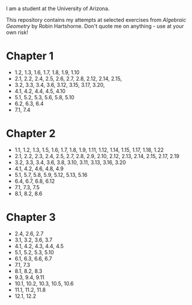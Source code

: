 I am a student at the University of Arizona.

This repository contains my attempts at selected exercises from *Algebraic Geometry* by Robin Hartshorne. Don't quote me on anything - use at your own risk!

# Chapter 1
- 1.2, 1.3, 1.6, 1.7, 1.8, 1.9, 1.10
- 2.1, 2.2, 2.4, 2.5, 2.6, 2.7, 2.8, 2.12, 2.14, 2.15,
- 3.2, 3.3, 3.4, 3.6, 3.12, 3.15, 3.17, 3.20,
- 4.1, 4.2, 4.4, 4.5, 4.10
- 5.1, 5.2, 5.3, 5.6, 5.8, 5.10
- 6.2, 6.3, 6.4
- 7.1, 7.4

# Chapter 2
- 1.1, 1.2, 1.3, 1.5, 1.6, 1.7, 1.8, 1.9, 1.11, 1.12, 1.14, 1.15, 1.17, 1.18, 1.22
- 2.1, 2.2, 2.3, 2.4, 2.5, 2.7, 2.8, 2.9, 2.10, 2.12, 2.13, 2.14, 2.15, 2.17, 2.19
- 3.2, 3.3, 3.4, 3.6, 3.8, 3.10, 3.11, 3.13, 3.16, 3.20
- 4.1, 4.2, 4.6, 4.8, 4.9
- 5.1, 5.7, 5.8, 5.9, 5.12, 5.13, 5.16
- 6.4, 6.7, 6.8, 6.12
- 7.1, 7.3, 7.5
- 8.1, 8.2, 8.6

# Chapter 3
- 2.4, 2.6, 2.7
- 3.1, 3.2, 3.6, 3.7
- 4.1, 4.2, 4.3, 4.4, 4.5
- 5.1, 5.2, 5.3, 5.10
- 6.1, 6.3, 6.6, 6.7
- 7.1, 7.3
- 8.1, 8.2, 8.3
- 9.3, 9.4, 9.11
- 10.1, 10.2, 10.3, 10.5, 10.6
- 11.1, 11.2, 11.8
- 12.1, 12.2
